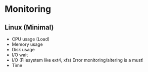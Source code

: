 # Monitoring

## Linux (Minimal)

- CPU usage (Load)
- Memory usage
- Disk usage
- I/O wait
- I/O (Filesystem like ext4, xfs) Error monitoring/altering is a must! 
- Time



